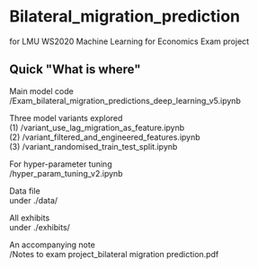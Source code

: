 # Bilateral_migration_prediction
for LMU WS2020 Machine Learning for Economics Exam project

## Quick "What is where"

Main model code 
<br/>/Exam_bilateral_migration_predictions_deep_learning_v5.ipynb

Three model variants explored
<br/>(1) /variant_use_lag_migration_as_feature.ipynb
<br/>(2) /variant_filtered_and_engineered_features.ipynb 
<br/>(3) /variant_randomised_train_test_split.ipynb

For hyper-parameter tuning
<br/>/hyper_param_tuning_v2.ipynb

Data file
<br/>under ./data/

All exhibits
<br/>under ./exhibits/

An accompanying note
<br/>/Notes to exam project_bilateral migration prediction.pdf

